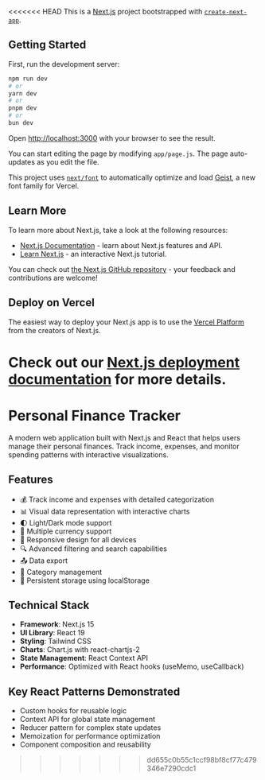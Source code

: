 <<<<<<< HEAD
This is a [Next.js](https://nextjs.org) project bootstrapped with [`create-next-app`](https://github.com/vercel/next.js/tree/canary/packages/create-next-app).

## Getting Started

First, run the development server:

```bash
npm run dev
# or
yarn dev
# or
pnpm dev
# or
bun dev
```

Open [http://localhost:3000](http://localhost:3000) with your browser to see the result.

You can start editing the page by modifying `app/page.js`. The page auto-updates as you edit the file.

This project uses [`next/font`](https://nextjs.org/docs/app/building-your-application/optimizing/fonts) to automatically optimize and load [Geist](https://vercel.com/font), a new font family for Vercel.

## Learn More

To learn more about Next.js, take a look at the following resources:

- [Next.js Documentation](https://nextjs.org/docs) - learn about Next.js features and API.
- [Learn Next.js](https://nextjs.org/learn) - an interactive Next.js tutorial.

You can check out [the Next.js GitHub repository](https://github.com/vercel/next.js) - your feedback and contributions are welcome!

## Deploy on Vercel

The easiest way to deploy your Next.js app is to use the [Vercel Platform](https://vercel.com/new?utm_medium=default-template&filter=next.js&utm_source=create-next-app&utm_campaign=create-next-app-readme) from the creators of Next.js.

Check out our [Next.js deployment documentation](https://nextjs.org/docs/app/building-your-application/deploying) for more details.
=======
# Personal Finance Tracker

A modern web application built with Next.js and React that helps users manage their personal finances. Track income, expenses, and monitor spending patterns with interactive visualizations.

## Features

- 💰 Track income and expenses with detailed categorization
- 📊 Visual data representation with interactive charts
- 🌓 Light/Dark mode support
- 💱 Multiple currency support
- 📱 Responsive design for all devices
- 🔍 Advanced filtering and search capabilities
- 📤 Data export
- 📂 Category management
- 💾 Persistent storage using localStorage

## Technical Stack

- **Framework**: Next.js 15
- **UI Library**: React 19
- **Styling**: Tailwind CSS
- **Charts**: Chart.js with react-chartjs-2
- **State Management**: React Context API
- **Performance**: Optimized with React hooks (useMemo, useCallback)

## Key React Patterns Demonstrated

- Custom hooks for reusable logic
- Context API for global state management
- Reducer pattern for complex state updates
- Memoization for performance optimization
- Component composition and reusability
>>>>>>> dd655c0b55c1ccf98bf8cf77c479346e7290cdc1
